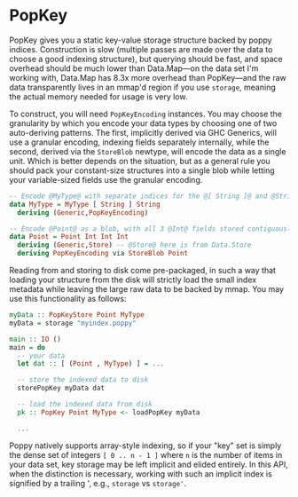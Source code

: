 # PopKey

PopKey gives you a static key-value storage structure backed by poppy indices. Construction is slow (multiple passes are made over the data to choose a good indexing structure), but querying should be fast, and space overhead should be much lower than Data.Map—on the data set I'm working with, Data.Map has 8.3x more overhead than PopKey—and the raw data transparently lives in an mmap'd region if you use `storage`, meaning the actual memory needed for usage is very low.

To construct, you will need `PopKeyEncoding` instances. You may choose the granularity by which you encode your data types by choosing one of two auto-deriving patterns. The first, implicitly derived via GHC Generics, will use a granular encoding, indexing fields separately internally, while the second, derived via the `StoreBlob` newtype, will encode the data as a single unit. Which is better depends on the situation, but as a general rule you should pack your constant-size structures into a single blob while letting your variable-sized fields use the granular encoding.

```haskell
-- Encode @MyType@ with separate indices for the @[ String ]@ and @String@ fields.
data MyType = MyType [ String ] String
  deriving (Generic,PopKeyEncoding)
```

```haskell
-- Encode @Point@ as a blob, with all 3 @Int@ fields stored contiguously.
data Point = Point Int Int Int
  deriving (Generic,Store) -- @Store@ here is from Data.Store
  deriving PopKeyEncoding via StoreBlob Point
```

Reading from and storing to disk come pre-packaged, in such a way that loading your structure from the disk will strictly load the small index metadata while leaving the large raw data to be backed by mmap. You may use this functionality as follows:

```haskell
myData :: PopKeyStore Point MyType
myData = storage "myindex.poppy"

main :: IO ()
main = do
  -- your data
  let dat :: [ (Point , MyType) ] = ...

  -- store the indexed data to disk
  storePopKey myData dat

  -- load the indexed data from disk
  pk :: PopKey Point MyType <- loadPopKey myData

  ...
```

Poppy natively supports array-style indexing, so if your "key" set is simply the dense set of integers  `[ 0 .. n - 1 ]` where `n` is the number of items in your data set, key storage may be left implicit and elided entirely. In this API, when the distinction is necessary, working with such an implicit index is signified by a trailing ', e.g., `storage` vs `storage'`.

